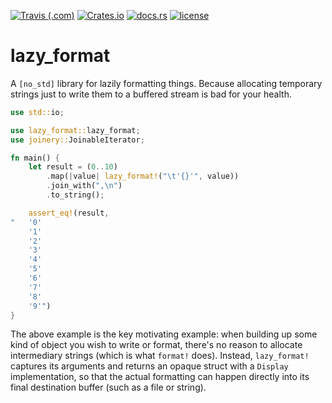 [![Travis (.com)](https://img.shields.io/travis/com/Lucretiel/lazy_format/master.svg)](https://travis-ci.com/Lucretiel/lazy_format/)
[![Crates.io](https://img.shields.io/crates/v/lazy_format.svg?logo=rust&logoColor=white)](https://crates.io/crates/lazy_format)
[![docs.rs](https://docs.rs/lazy_format/badge.svg)](https://docs.rs/lazy_format)
[![license](https://img.shields.io/github/license/Lucretiel/lazy_format.svg)](https://crates.io/crates/lazy_format/)

# lazy_format

A `[no_std]` library for lazily formatting things. Because allocating temporary strings just to write them to a buffered stream is bad for your health.

```rust
use std::io;

use lazy_format::lazy_format;
use joinery::JoinableIterator;

fn main() {
	let result = (0..10)
		.map(|value| lazy_format!("\t'{}'", value))
		.join_with(",\n")
		.to_string();

	assert_eq!(result,
"	'0'
	'1'
	'2'
	'3'
	'4'
	'5'
	'6'
	'7'
	'8'
	'9'")
}
```

The above example is the key motivating example: when building up some kind of object you wish to write or format, there's no reason to allocate intermediary strings (which is what `format!` does). Instead, `lazy_format!` captures its arguments and returns an opaque struct with a `Display` implementation, so that the actual formatting can happen directly into its final destination buffer (such as a file or string).
